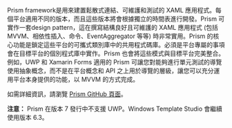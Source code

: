 ﻿Prism framework是用來建置鬆散式連結、可維護和測試的 XAML 應用程式。每個平台適用不同的版本，而且這些版本將會根據獨立的時間表進行開發。Prism 可實作一套design pattern，這在撰寫結構良好且可維護的 XAML 應用程式 (包括 MVVM、相依性插入、命令、EventAggregator 等等) 時非常實用。Prism 的核心功能是鎖定這些平台的可攜式類別庫中的共用程式碼庫。必須是平台專屬的事項會在目標平台的個別程式庫中實作。Prism 也會將這些模式與目標平台完美整合。例如，UWP 和 Xamarin Forms 適用的 Prism 可讓您對能夠進行單元測試的導覽使用抽象概念，而不是在平台概念和 API 之上用於導覽的層級，讓您可以充分運用平台本身提供的功能，以 MVVM 的方式完成。

如需詳細資訊，請瀏覽 [Prism GitHub 頁面](https://github.com/PrismLibrary/Prism)。

**注意：** Prism 在版本 7 發行中不支援 UWP。Windows Template Studio 會繼續使用版本 6.3。
